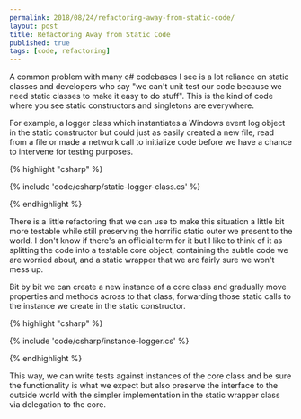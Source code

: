 ```yaml
---
permalink: 2018/08/24/refactoring-away-from-static-code/
layout: post
title: Refactoring Away from Static Code
published: true
tags: [code, refactoring]
---
```


A common problem with many c# codebases I see is a lot reliance on static classes and
developers who say "we can't unit test our code because we need static classes to make it easy
to do stuff". This is the kind of code where you see static constructors and singletons are everywhere.

For example, a logger class which instantiates a Windows event log object in the static constructor
but could just as easily created a new file, read from a file or made a network call to initialize code
before we have a chance to intervene for testing purposes.

{% highlight "csharp" %}

{% include 'code/csharp/static-logger-class.cs' %}

{% endhighlight %}

There is a little refactoring that we can use to make this situation a little bit more testable while still
preserving the horrific static outer we present to the world. I don't
know if there's an official term for it but I like to think of it as splitting the code into a testable
core object, containing the subtle code we are worried about, and a static wrapper that we are fairly
sure we won't mess up.

Bit by bit we can create a new instance of a core class and gradually move properties and methods across to
that class, forwarding those static calls to the instance we create in the static constructor.

{% highlight "csharp" %}

{% include 'code/csharp/instance-logger.cs' %}

{% endhighlight %}

This way, we can write tests against instances of the core class and be sure the functionality is what we
expect but also preserve the interface to the outside world with the simpler implementation in the static wrapper
class via delegation to the core.
